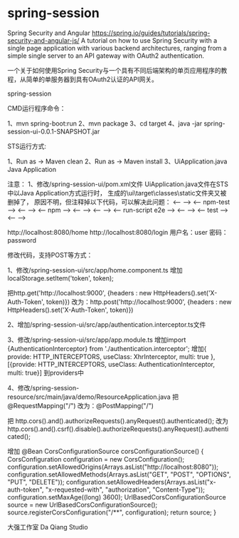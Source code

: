 # spring-session

Spring Security and Angular
https://spring.io/guides/tutorials/spring-security-and-angular-js/
A tutorial on how to use Spring Security with a single page application with various backend architectures, ranging from a simple single server to an API gateway with OAuth2 authentication.

一个关于如何使用Spring Security与一个具有不同后端架构的单页应用程序的教程，从简单的单服务器到具有OAuth2认证的API网关。

spring-session

CMD运行程序命令：

1、mvn spring-boot:run
2、mvn package
3、cd target
4、java -jar spring-session-ui-0.0.1-SNAPSHOT.jar

STS运行方式:

1、Run as -> Maven clean
2、Run as -> Maven install
3、UiApplication.java Java Application

注意：
1、修改/spring-session-ui/pom.xml文件
UiApplication.java文件在STS中以Java Application方式运行时，
生成的\ui\target\classes\static文件夹又被删掉了，
原因不明，但注释掉以下代码，可以解决此问题：
<-- 					<execution> -->
<-- 						<id>npm-test</id> -->
<-- 						<goals> -->
<-- 							<goal>npm</goal> -->
<-- 						</goals> -->
<-- 						<configuration> -->
<-- 							<arguments>run-script e2e</arguments> -->
<-- 						</configuration> -->
<-- 						<phase>test</phase> -->
<-- 					</execution> -->

http://localhost:8080/home
http://localhost:8080/login
用户名：user
密码：password

修改代码，支持POST等方式：

1、修改/spring-session-ui/src/app/home.component.ts
增加
localStorage.setItem('token', token);
	  
把http.get('http://localhost:9000', {headers : new HttpHeaders().set('X-Auth-Token', token)})
改为：http.post('http://localhost:9000', {headers : new HttpHeaders().set('X-Auth-Token', token)})

2、增加/spring-session-ui/src/app/authentication.interceptor.ts文件

3、修改/spring-session-ui/src/app/app.module.ts
增加import {AuthenticationInterceptor} from './authentication.interceptor';
增加{ provide: HTTP_INTERCEPTORS, useClass: XhrInterceptor, multi: true }, [{provide: HTTP_INTERCEPTORS, useClass: AuthenticationInterceptor, multi: true}]
到providers中

4、修改/spring-session-resource/src/main/java/demo/ResourceApplication.java
把@RequestMapping("/")
改为：@PostMapping("/")

把
http.cors().and().authorizeRequests().anyRequest().authenticated();
改为
http.cors().and().csrf().disable().authorizeRequests().anyRequest().authenticated();

增加
@Bean
CorsConfigurationSource corsConfigurationSource() {
	CorsConfiguration configuration = new CorsConfiguration();
	configuration.setAllowedOrigins(Arrays.asList("http://localhost:8080"));
	configuration.setAllowedMethods(Arrays.asList("GET", "POST", "OPTIONS", "PUT", "DELETE"));
	configuration.setAllowedHeaders(Arrays.asList("x-auth-token", "x-requested-with", "authorization", "Content-Type"));
	configuration.setMaxAge((long) 3600);
	UrlBasedCorsConfigurationSource source = new UrlBasedCorsConfigurationSource();
	source.registerCorsConfiguration("/**", configuration);
	return source;
}

大强工作室
Da Qiang Studio
